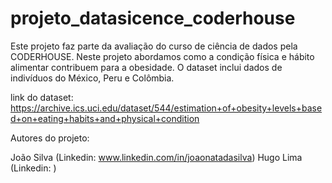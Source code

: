 # projeto_datasicence_coderhouse

Este projeto faz parte da avaliação do curso de ciência de dados pela CODERHOUSE. Neste projeto abordamos como a condição física e hábito alimentar contribuem para a obesidade.
O dataset inclui dados de indivíduos do México, Peru e Colômbia.

link do dataset: https://archive.ics.uci.edu/dataset/544/estimation+of+obesity+levels+based+on+eating+habits+and+physical+condition


Autores do projeto:

João Silva (Linkedin: www.linkedin.com/in/joaonatadasilva) 
Hugo Lima (Linkedin: )
